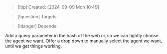 
>[!tip] Created: [2024-09-09 Mon 10:49]

>[!question] Targets: 

>[!danger] Depends: 

Add a query parameter in the hash of the web ui, so we can tightly choose the agent we want.
Offer a drop down to manually select the agent we want, until we get things working.